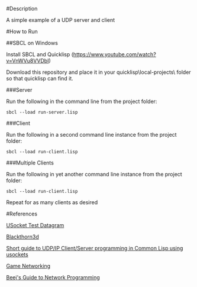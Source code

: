 #Description

A simple example of a UDP server and client

#How to Run

##SBCL on Windows

Install SBCL and Quicklisp (https://www.youtube.com/watch?v=VnWVu8VVDbI)

Download this repository and place it in your quicklisp\local-projects\ folder so that quicklisp can find it.  

###Server

Run the following in the command line from the project folder:

```
sbcl --load run-server.lisp
```

###Client 

Run the following in a second command line instance from the project folder:

```
sbcl --load run-client.lisp
```

###Multiple Clients

Run the following in yet another command line instance from the project folder:

```
sbcl --load run-client.lisp
```

Repeat for as many clients as desired


#References

[USocket Test Datagram](https://github.com/bsmr-common-lisp/usocket/blob/a9ad102c41d94105038195ca5bfb31d2c3d61ba5/test/test-datagram.lisp)

[Blackthorn3d](https://github.com/linuxaged/blackthorn3d/blob/645c4a264e31994cf1ac574076d671d636000f7c/src/examples/usocket/usocket.lisp)

[Short guide to UDP/IP Client/Server programming in Common Lisp using usockets](https://gist.github.com/shortsightedsid/a760e0d83a9557aaffcc)

[Game Networking](http://gafferongames.com/networking-for-game-programmers/) 

[Beej's Guide to Network Programming](http://beej.us/guide/bgnet/output/html/singlepage/bgnet.html)